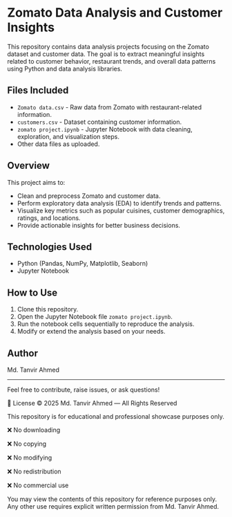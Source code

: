# Zomato Data Analysis and Customer Insights

This repository contains data analysis projects focusing on the Zomato dataset and customer data. The goal is to extract meaningful insights related to customer behavior, restaurant trends, and overall data patterns using Python and data analysis libraries.

## Files Included
- `Zomato data.csv` - Raw data from Zomato with restaurant-related information.
- `customers.csv` - Dataset containing customer information.
- `zomato project.ipynb` - Jupyter Notebook with data cleaning, exploration, and visualization steps.
- Other data files as uploaded.

## Overview
This project aims to:
- Clean and preprocess Zomato and customer data.
- Perform exploratory data analysis (EDA) to identify trends and patterns.
- Visualize key metrics such as popular cuisines, customer demographics, ratings, and locations.
- Provide actionable insights for better business decisions.

## Technologies Used
- Python (Pandas, NumPy, Matplotlib, Seaborn)
- Jupyter Notebook

## How to Use
1. Clone this repository.
2. Open the Jupyter Notebook file `zomato project.ipynb`.
3. Run the notebook cells sequentially to reproduce the analysis.
4. Modify or extend the analysis based on your needs.

## Author
Md. Tanvir Ahmed

---

Feel free to contribute, raise issues, or ask questions!


📄 License
© 2025 Md. Tanvir Ahmed — All Rights Reserved

This repository is for educational and professional showcase purposes only.

❌ No downloading

❌ No copying

❌ No modifying

❌ No redistribution

❌ No commercial use

You may view the contents of this repository for reference purposes only.
Any other use requires explicit written permission from Md. Tanvir Ahmed.

